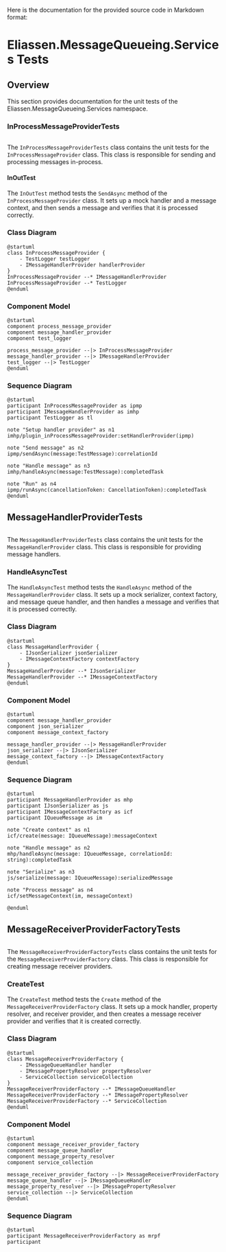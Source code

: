 Here is the documentation for the provided source code in Markdown format:

# Eliassen.MessageQueueing.Services Tests

## Overview

This section provides documentation for the unit tests of the Eliassen.MessageQueueing.Services namespace.

### InProcessMessageProviderTests

```InProcessMessageProviderTests.cs
```

The `InProcessMessageProviderTests` class contains the unit tests for the `InProcessMessageProvider` class. This class is responsible for sending and processing messages in-process.

#### InOutTest

The `InOutTest` method tests the `SendAsync` method of the `InProcessMessageProvider` class. It sets up a mock handler and a message context, and then sends a message and verifies that it is processed correctly.

### Class Diagram

```plantuml
@startuml
class InProcessMessageProvider {
    - TestLogger testLogger
    - IMessageHandlerProvider handlerProvider
}
InProcessMessageProvider --* IMessageHandlerProvider
InProcessMessageProvider --* TestLogger
@enduml
```

### Component Model

```plantuml
@startuml
component process_message_provider
component message_handler_provider
component test_logger

process_message_provider --|> InProcessMessageProvider
message_handler_provider --|> IMessageHandlerProvider
test_logger --|> TestLogger
@enduml
```

### Sequence Diagram

```plantuml
@startuml
participant InProcessMessageProvider as ipmp
participant IMessageHandlerProvider as imhp
participant TestLogger as tl

note "Setup handler provider" as n1
imhp/plugin_inProcessMessageProvider:setHandlerProvider(ipmp)

note "Send message" as n2
ipmp/sendAsync(message:TestMessage):correlationId

note "Handle message" as n3
imhp/handleAsync(message:TestMessage):completedTask

note "Run" as n4
ipmp/runAsync(cancellationToken: CancellationToken):completedTask
@enduml
```

## MessageHandlerProviderTests

```MessageHandlerProviderTests.cs
```

The `MessageHandlerProviderTests` class contains the unit tests for the `MessageHandlerProvider` class. This class is responsible for providing message handlers.

### HandleAsyncTest

The `HandleAsyncTest` method tests the `HandleAsync` method of the `MessageHandlerProvider` class. It sets up a mock serializer, context factory, and message queue handler, and then handles a message and verifies that it is processed correctly.

### Class Diagram

```plantuml
@startuml
class MessageHandlerProvider {
    - IJsonSerializer jsonSerializer
    - IMessageContextFactory contextFactory
}
MessageHandlerProvider --* IJsonSerializer
MessageHandlerProvider --* IMessageContextFactory
@enduml
```

### Component Model

```plantuml
@startuml
component message_handler_provider
component json_serializer
component message_context_factory

message_handler_provider --|> MessageHandlerProvider
json_serializer --|> IJsonSerializer
message_context_factory --|> IMessageContextFactory
@enduml
```

### Sequence Diagram

```plantuml
@startuml
participant MessageHandlerProvider as mhp
participant IJsonSerializer as js
participant IMessageContextFactory as icf
participant IQueueMessage as im

note "Create context" as n1
icf/create(message: IQueueMessage):messageContext

note "Handle message" as n2
mhp/handleAsync(message: IQueueMessage, correlationId: string):completedTask

note "Serialize" as n3
js/serialize(message: IQueueMessage):serializedMessage

note "Process message" as n4
icf/setMessageContext(im, messageContext)

@enduml
```

## MessageReceiverProviderFactoryTests

```MessageReceiverProviderFactoryTests.cs
```

The `MessageReceiverProviderFactoryTests` class contains the unit tests for the `MessageReceiverProviderFactory` class. This class is responsible for creating message receiver providers.

### CreateTest

The `CreateTest` method tests the `Create` method of the `MessageReceiverProviderFactory` class. It sets up a mock handler, property resolver, and receiver provider, and then creates a message receiver provider and verifies that it is created correctly.

### Class Diagram

```plantuml
@startuml
class MessageReceiverProviderFactory {
    - IMessageQueueHandler handler
    - IMessagePropertyResolver propertyResolver
    - ServiceCollection serviceCollection
}
MessageReceiverProviderFactory --* IMessageQueueHandler
MessageReceiverProviderFactory --* IMessagePropertyResolver
MessageReceiverProviderFactory --* ServiceCollection
@enduml
```

### Component Model

```plantuml
@startuml
component message_receiver_provider_factory
component message_queue_handler
component message_property_resolver
component service_collection

message_receiver_provider_factory --|> MessageReceiverProviderFactory
message_queue_handler --|> IMessageQueueHandler
message_property_resolver --|> IMessagePropertyResolver
service_collection --|> ServiceCollection
@enduml
```

### Sequence Diagram

```plantuml
@startuml
participant MessageReceiverProviderFactory as mrpf
participant